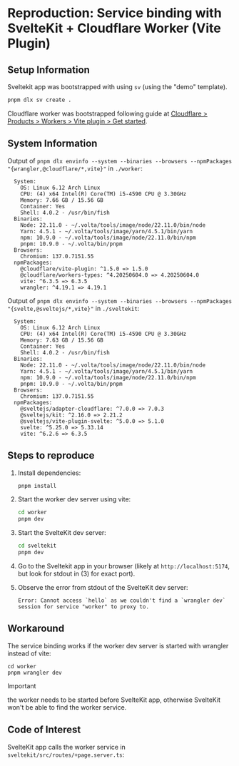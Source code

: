 # Reproduction: Service binding with SvelteKit + Cloudflare Worker (Vite Plugin)

## Setup Information

Sveltekit app was bootstrapped with using `sv` (using the "demo" template).

```bash
pnpm dlx sv create .
```

Cloudflare worker was bootstrapped following guide at [Cloudflare > Products > Workers > Vite plugin > Get started](https://developers.cloudflare.com/workers/vite-plugin/get-started/).

## System Information

Output of `pnpm dlx envinfo --system --binaries --browsers --npmPackages "{wrangler,@cloudflare/*,vite}"` in `./worker`:

```raw
  System:
    OS: Linux 6.12 Arch Linux
    CPU: (4) x64 Intel(R) Core(TM) i5-4590 CPU @ 3.30GHz
    Memory: 7.66 GB / 15.56 GB
    Container: Yes
    Shell: 4.0.2 - /usr/bin/fish
  Binaries:
    Node: 22.11.0 - ~/.volta/tools/image/node/22.11.0/bin/node
    Yarn: 4.5.1 - ~/.volta/tools/image/yarn/4.5.1/bin/yarn
    npm: 10.9.0 - ~/.volta/tools/image/node/22.11.0/bin/npm
    pnpm: 10.9.0 - ~/.volta/bin/pnpm
  Browsers:
    Chromium: 137.0.7151.55
  npmPackages:
    @cloudflare/vite-plugin: ^1.5.0 => 1.5.0
    @cloudflare/workers-types: ^4.20250604.0 => 4.20250604.0
    vite: ^6.3.5 => 6.3.5
    wrangler: ^4.19.1 => 4.19.1
```

Output of `pnpm dlx envinfo --system --binaries --browsers --npmPackages "{svelte,@sveltejs/*,vite}"` in `./sveltekit`:

```raw
  System:
    OS: Linux 6.12 Arch Linux
    CPU: (4) x64 Intel(R) Core(TM) i5-4590 CPU @ 3.30GHz
    Memory: 7.63 GB / 15.56 GB
    Container: Yes
    Shell: 4.0.2 - /usr/bin/fish
  Binaries:
    Node: 22.11.0 - ~/.volta/tools/image/node/22.11.0/bin/node
    Yarn: 4.5.1 - ~/.volta/tools/image/yarn/4.5.1/bin/yarn
    npm: 10.9.0 - ~/.volta/tools/image/node/22.11.0/bin/npm
    pnpm: 10.9.0 - ~/.volta/bin/pnpm
  Browsers:
    Chromium: 137.0.7151.55
  npmPackages:
    @sveltejs/adapter-cloudflare: ^7.0.0 => 7.0.3
    @sveltejs/kit: ^2.16.0 => 2.21.2
    @sveltejs/vite-plugin-svelte: ^5.0.0 => 5.1.0
    svelte: ^5.25.0 => 5.33.14
    vite: ^6.2.6 => 6.3.5
```

## Steps to reproduce

1. Install dependencies:

   ```bash
   pnpm install
   ```

2. Start the worker dev server using vite:

   ```bash
   cd worker
   pnpm dev
   ```

3. Start the SvelteKit dev server:

   ```bash
   cd sveltekit
   pnpm dev
   ```

4. Go to the Sveltekit app in your browser (likely at `http://localhost:5174`, but look for stdout in (3) for exact port).

5. Observe the error from stdout of the SvelteKit dev server:

   ```raw
   Error: Cannot access `hello` as we couldn't find a `wrangler dev` session for service "worker" to proxy to.
   ```

## Workaround

The service binding works if the worker dev server is started with wrangler instead of vite:

```
cd worker
pnpm wrangler dev
```

> [!IMPORTANT]
> the worker needs to be started before SvelteKit app, otherwise SvelteKit won't be able to find the worker service.

## Code of Interest

SvelteKit app calls the worker service in `sveltekit/src/routes/+page.server.ts`:
